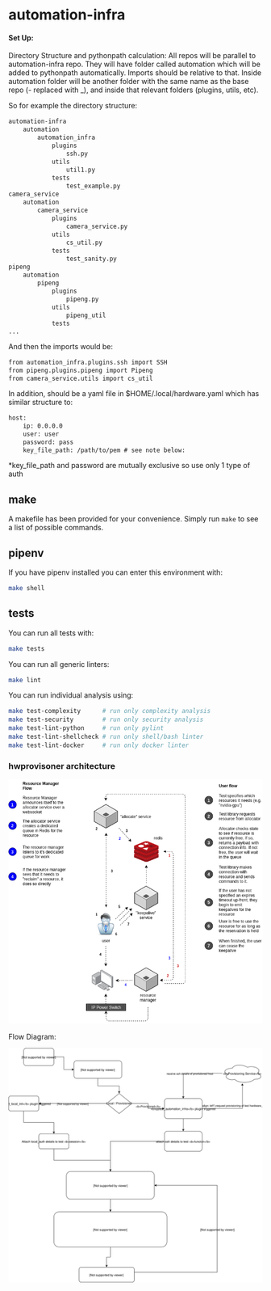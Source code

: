 automation-infra
================

#### Set Up:

Directory Structure and pythonpath calculation:
All repos will be parallel to automation-infra repo.
They will have folder called automation which will be added to pythonpath automatically. Imports should be relative to that.
Inside automation folder will be another folder with the same name as the base repo (- replaced with _), and inside that relevant folders (plugins, utils, etc).

So for example the directory structure:
```
automation-infra
    automation
        automation_infra
            plugins
                ssh.py
            utils
                util1.py
            tests
                test_example.py
camera_service
    automation
        camera_service
            plugins
                camera_service.py
            utils
                cs_util.py
            tests
                test_sanity.py
pipeng
    automation
        pipeng
            plugins
                pipeng.py
            utils
                pipeng_util
            tests
...
```
And then the imports would be:
```
from automation_infra.plugins.ssh import SSH
from pipeng.plugins.pipeng import Pipeng
from camera_service.utils import cs_util
```
In addition, should be a yaml file in $HOME/.local/hardware.yaml which has similar structure to:
```
host:
    ip: 0.0.0.0
    user: user
    password: pass
    key_file_path: /path/to/pem # see note below: 
```
*key_file_path and password are mutually exclusive so use only 1 type of auth

make
----

A makefile has been provided for your convenience. Simply run `make` to see a
list of possible commands.

pipenv
------

If you have pipenv installed you can enter this environment with:

```sh
make shell
```

tests
-----

You can run all tests with:

```sh
make tests
```

You can run all generic linters:

```sh
make lint
```

You can run individual analysis using:

```sh
make test-complexity      # run only complexity analysis
make test-security        # run only security analysis
make test-lint-python     # run only pylint
make test-lint-shellcheck # run only shell/bash linter
make test-lint-docker     # run only docker linter
```

### hwprovisoner architecture

![hwprovisioner architecture](./hwprovisioner/media/hw_provisioner.png)

Flow Diagram:

![Alt](media/automation_infra_flow_design.svg)

